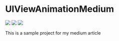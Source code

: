 # UIViewAnimationMedium
<p align="left">
    <img src="https://img.shields.io/badge/ios-14.0+-blue.svg" />
    <img src="https://img.shields.io/badge/Swift-5.5-brightgreen.svg" />
    <a href="https://github.com/kyaw-codes/MusicBox/blob/master/LICENSE">
        <img src="https://img.shields.io/badge/license-MIT-brightgreen.svg" />
    </a>
</p>

This is a sample project for my medium article
